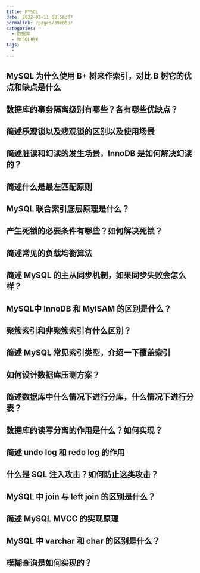 ```yaml
---
title: MYSQL
date: 2022-03-11 00:56:07
permalink: /pages/39e05b/
categories:
  - 数据库
  - MYSQL相关
tags:
  - 
---
```

## MySQL 为什么使用 B+ 树来作索引，对比 B 树它的优点和缺点是什么
## 数据库的事务隔离级别有哪些？各有哪些优缺点？ 
## 简述乐观锁以及悲观锁的区别以及使用场景 
## 简述脏读和幻读的发生场景，InnoDB 是如何解决幻读的？
## 简述什么是最左匹配原则
## MySQL 联合索引底层原理是什么？
## 产生死锁的必要条件有哪些？如何解决死锁？
## 简述常见的负载均衡算法
## 简述 MySQL 的主从同步机制，如果同步失败会怎么样？
## MySQL中 InnoDB 和 MylSAM 的区别是什么？
## 聚簇索引和非聚簇索引有什么区别？
## 简述 MySQL 常见索引类型，介绍一下覆盖索引
## 如何设计数据库压测方案？
## 简述数据库中什么情况下进行分库，什么情况下进行分表？
## 数据库的读写分离的作用是什么？如何实现？
## 简述 undo log 和 redo log 的作用
## 什么是 SQL 注入攻击？如何防止这类攻击？
## MySQL 中 join 与 left join 的区别是什么？
## 简述 MySQL MVCC 的实现原理 
## MySQL 中 varchar 和 char 的区别是什么？
## 模糊查询是如何实现的？


